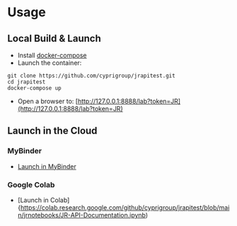# Usage

## Local Build & Launch

- Install [docker-compose](https://docs.docker.com/compose/install/)
- Launch the container:
```
git clone https://github.com/cyprigroup/jrapitest.git
cd jrapitest
docker-compose up
```
- Open a browser to: [http://127.0.0.1:8888/lab?token=JR](http://127.0.0.1:8888/lab?token=JR)

## Launch in the Cloud

### MyBinder

- [Launch in MyBinder](https://mybinder.org/v2/gh/cyprigroup/jrapitest/main)

### Google Colab

- [Launch in Colab]{https://colab.research.google.com/github/cyprigroup/jrapitest/blob/main/jrnotebooks/JR-API-Documentation.ipynb)
